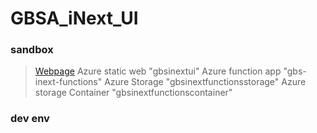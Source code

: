 # GBSA_iNext_UI

### sandbox
> [Webpage](https://ambitious-bay-01a742410.4.azurestaticapps.net)
> Azure static web "gbsinextui"
> Azure function app "gbs-inext-functions"
> Azure Storage "gbsinextfunctionsstorage"
> Azure storage Container "gbsinextfunctionscontainer"

### dev env